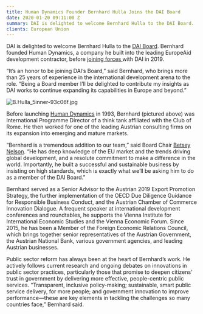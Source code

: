 ```yaml
---
title: Human Dynamics Founder Bernhard Hulla Joins the DAI Board
date: 2020-01-20 09:11:00 Z
summary: DAI is delighted to welcome Bernhard Hulla to the DAI Board.
clients: European Union
---
```


DAI is delighted to welcome Bernhard Hulla to the [DAI Board](https://www.dai.com/who-we-are/leadership/board.html). Bernhard founded Human Dynamics, a company he built into the leading EuropeAid development contractor, before [joining forces ](https://www.dai.com/news/dai-acquires-leading-european-development-consultancy-human-dynamics)with DAI in 2019. 

“It’s an honor to be joining DAI’s Board,” said Bernhard, who brings more than 25 years of experience in the international development arena to the role. “Being a Board member I’ll be delighted to contribute my insights as DAI works to continue expanding its capabilities in Europe and beyond.”

![B.Hulla_5inner-93c06f.jpg](/uploads/B.Hulla_5inner-93c06f.jpg)

Before launching [Human Dynamics](https://www.humandynamics.org/) in 1993, Bernhard (pictured above) was International Programme Director of a think tank affiliated with the Club of Rome. He then worked for one of the leading Austrian consulting firms on its expansion into emerging and mature markets.

“Bernhard is a tremendous addition to our team,” said Board Chair [Betsey Nelson](https://www.dai.com/who-we-are/board/elizabeth-nelson). “He has deep knowledge of the EU market and the trends driving global development, and a resolute commitment to make a difference in the world. Importantly, he built a successful and sustainable business by insisting on high standards, which is exactly what we’ll be asking him to do as a member of the DAI Board.”

Bernhard served as a Senior Advisor to the Austrian 2019 Export Promotion Strategy, the further implementation of the OECD Due Diligence Guidance for Responsible Business Conduct, and the Austrian Chamber of Commerce Innovation Dialogue. A frequent speaker at international development conferences and roundtables, he supports the Vienna Institute for International Economic Studies and the Vienna Economic Forum. Since 2015, he has been a Member of the Foreign Economic Relations Council, which brings together senior representatives of the Austrian Government, the Austrian National Bank, various government agencies, and leading Austrian businesses.

Public sector reform has always been at the heart of Bernhard’s work. He actively follows current research and ongoing debates on innovations in public sector practices, particularly those that promise to deepen citizens’ trust in government by delivering more effective, people-centric public services. “Transparent, inclusive policy-making; sustainable, smart public service delivery, for more people; and  government innovation to improve performance—these are key elements in tackling the challenges so many countries face,” Bernhard said.